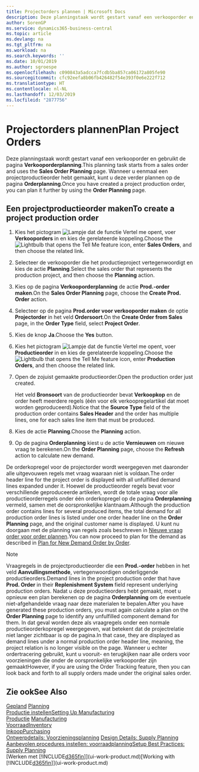 ```yaml
---
title: Projectorders plannen | Microsoft Docs
description: Deze planningstaak wordt gestart vanaf een verkooporder en gebruikt de pagina **Verkooporderplanning**. Wanneer u eenmaal een projectproductieorder hebt gemaakt, kunt u deze verder plannen op de pagina **Orderplanning**.
author: SorenGP
ms.service: dynamics365-business-central
ms.topic: article
ms.devlang: na
ms.tgt_pltfrm: na
ms.workload: na
ms.search.keywords: ''
ms.date: 10/01/2019
ms.author: sgroespe
ms.openlocfilehash: c090843a5adcca7fcdb5ba857ca06172a805fe90
ms.sourcegitcommit: cfc92eefa8b06fb426482f54e393f0e6e222f712
ms.translationtype: HT
ms.contentlocale: nl-NL
ms.lasthandoff: 12/03/2019
ms.locfileid: "2877756"
---
```

# <a name="plan-project-orders"></a><span data-ttu-id="f964e-104">Projectorders plannen</span><span class="sxs-lookup"><span data-stu-id="f964e-104">Plan Project Orders</span></span>
<span data-ttu-id="f964e-105">Deze planningstaak wordt gestart vanaf een verkooporder en gebruikt de pagina **Verkooporderplanning**.</span><span class="sxs-lookup"><span data-stu-id="f964e-105">This planning task starts from a sales order and uses the **Sales Order Planning** page.</span></span> <span data-ttu-id="f964e-106">Wanneer u eenmaal een projectproductieorder hebt gemaakt, kunt u deze verder plannen op de pagina **Orderplanning**.</span><span class="sxs-lookup"><span data-stu-id="f964e-106">Once you have created a project production order, you can plan it further by using the **Order Planning** page.</span></span>  

## <a name="to-create-a-project-production-order"></a><span data-ttu-id="f964e-107">Een projectproductieorder maken</span><span class="sxs-lookup"><span data-stu-id="f964e-107">To create a project production order</span></span>  

1.  <span data-ttu-id="f964e-108">Kies het pictogram ![Lampje dat de functie Vertel me opent](media/ui-search/search_small.png "Vertel me wat u wilt doen"), voer **Verkooporders** in en kies de gerelateerde koppeling.</span><span class="sxs-lookup"><span data-stu-id="f964e-108">Choose the ![Lightbulb that opens the Tell Me feature](media/ui-search/search_small.png "Tell me what you want to do") icon, enter **Sales Orders**, and then choose the related link.</span></span>  
2.  <span data-ttu-id="f964e-109">Selecteer de verkooporder die het productieproject vertegenwoordigt en kies de actie **Planning**.</span><span class="sxs-lookup"><span data-stu-id="f964e-109">Select the sales order that represents the production project, and then choose the **Planning** action.</span></span>  
4.  <span data-ttu-id="f964e-110">Kies op de pagina **Verkooporderplanning** de actie **Prod.-order maken**.</span><span class="sxs-lookup"><span data-stu-id="f964e-110">On the **Sales Order Planning** page, choose  the **Create Prod. Order** action.</span></span>  
5.  <span data-ttu-id="f964e-111">Selecteer op de pagina **Prod.order voor verkooporder maken** de optie **Projectorder** in het veld **Ordersoort**.</span><span class="sxs-lookup"><span data-stu-id="f964e-111">On the **Create Order from Sales** page, in the **Order Type** field, select **Project Order**.</span></span>  
6.  <span data-ttu-id="f964e-112">Kies de knop **Ja**.</span><span class="sxs-lookup"><span data-stu-id="f964e-112">Choose the **Yes** button.</span></span>  
7.  <span data-ttu-id="f964e-113">Kies het pictogram ![Lampje dat de functie Vertel me opent](media/ui-search/search_small.png "Vertel me wat u wilt doen"), voer **Productieorder** in en kies de gerelateerde koppeling.</span><span class="sxs-lookup"><span data-stu-id="f964e-113">Choose the ![Lightbulb that opens the Tell Me feature](media/ui-search/search_small.png "Tell me what you want to do") icon, enter **Production Orders**, and then choose the related link.</span></span>
8. <span data-ttu-id="f964e-114">Open de zojuist gemaakte productieorder.</span><span class="sxs-lookup"><span data-stu-id="f964e-114">Open the production order just created.</span></span>  

    <span data-ttu-id="f964e-115">Het veld **Bronsoort** van de productieorder bevat **Verkoopkop** en de order heeft meerdere regels (één voor elk verkoopregelartikel dat moet worden geproduceerd).</span><span class="sxs-lookup"><span data-stu-id="f964e-115">Notice that the **Source Type** field of the production order contains **Sales Header** and the order has multiple lines, one for each sales line item that must be produced.</span></span>  
9. <span data-ttu-id="f964e-116">Kies de actie **Planning**.</span><span class="sxs-lookup"><span data-stu-id="f964e-116">Choose the **Planning** action.</span></span>
10. <span data-ttu-id="f964e-117">Op de pagina **Orderplanning** kiest u de actie **Vernieuwen** om nieuwe vraag te berekenen.</span><span class="sxs-lookup"><span data-stu-id="f964e-117">On the **Order Planning** page, choose the **Refresh** action to calculate new demand.</span></span>  

<span data-ttu-id="f964e-118">De orderkopregel voor de projectorder wordt weergegeven met daaronder alle uitgevouwen regels met vraag waaraan niet is voldaan.</span><span class="sxs-lookup"><span data-stu-id="f964e-118">The order header line for the project order is displayed with all unfulfilled demand lines expanded under it.</span></span> <span data-ttu-id="f964e-119">Hoewel de productieorder regels bevat voor verschillende geproduceerde artikelen, wordt de totale vraag voor alle productieorderregels onder één orderkopregel op de pagina **Orderplanning** vermeld, samen met de oorspronkelijke klantnaam.</span><span class="sxs-lookup"><span data-stu-id="f964e-119">Although the production order contains lines for several produced items, the total demand for all production order lines is listed under one order header line on the **Order Planning** page, and the original customer name is displayed.</span></span> <span data-ttu-id="f964e-120">U kunt nu doorgaan met de planning van regels zoals beschreven in [Nieuwe vraag order voor order plannen](production-how-to-plan-for-new-demand.md).</span><span class="sxs-lookup"><span data-stu-id="f964e-120">You can now proceed to plan for the demand as described in [Plan for New Demand Order by Order](production-how-to-plan-for-new-demand.md).</span></span>  

> [!NOTE]  
>  <span data-ttu-id="f964e-121">Vraagregels in de projectproductieorder die een **Prod.-order** hebben in het veld **Aanvullingsmethode**, vertegenwoordigen onderliggende productieorders.</span><span class="sxs-lookup"><span data-stu-id="f964e-121">Demand lines in the project production order that have **Prod. Order** in their **Replenishment System** field represent underlying production orders.</span></span> <span data-ttu-id="f964e-122">Nadat u deze productieorders hebt gemaakt, moet u opnieuw een plan berekenen op de pagina **Orderplanning** om de eventuele niet-afgehandelde vraag naar deze materialen te bepalen.</span><span class="sxs-lookup"><span data-stu-id="f964e-122">After you have generated these production orders, you must again calculate a plan on the **Order Planning** page to identify any unfulfilled component demand for them.</span></span> <span data-ttu-id="f964e-123">In dat geval worden deze als vraagregels onder een normale productieorderkopregel weergegeven, wat betekent dat de projectrelatie niet langer zichtbaar is op de pagina.</span><span class="sxs-lookup"><span data-stu-id="f964e-123">In that case, they are displayed as demand lines under a normal production order header line, meaning, the project relation is no longer visible on the page.</span></span> <span data-ttu-id="f964e-124">Wanneer u echter ordertracering gebruikt, kunt u vooruit- en terugkijken naar alle orders voor voorzieningen die onder de oorspronkelijke verkooporder zijn gemaakt</span><span class="sxs-lookup"><span data-stu-id="f964e-124">However, if you are using the Order Tracking feature, then you can look back and forth to all supply orders made under the original sales order.</span></span>  

## <a name="see-also"></a><span data-ttu-id="f964e-125">Zie ook</span><span class="sxs-lookup"><span data-stu-id="f964e-125">See Also</span></span>
<span data-ttu-id="f964e-126">[Gepland](production-planning.md) </span><span class="sxs-lookup"><span data-stu-id="f964e-126">[Planning](production-planning.md) </span></span>  
[<span data-ttu-id="f964e-127">Productie instellen</span><span class="sxs-lookup"><span data-stu-id="f964e-127">Setting Up Manufacturing</span></span>](production-configure-production-processes.md)  
<span data-ttu-id="f964e-128">[Productie](production-manage-manufacturing.md)  </span><span class="sxs-lookup"><span data-stu-id="f964e-128">[Manufacturing](production-manage-manufacturing.md)  </span></span>  
[<span data-ttu-id="f964e-129">Voorraad</span><span class="sxs-lookup"><span data-stu-id="f964e-129">Inventory</span></span>](inventory-manage-inventory.md)  
[<span data-ttu-id="f964e-130">Inkoop</span><span class="sxs-lookup"><span data-stu-id="f964e-130">Purchasing</span></span>](purchasing-manage-purchasing.md)  
<span data-ttu-id="f964e-131">[Ontwerpdetails: Voorzieningsplanning](design-details-supply-planning.md) </span><span class="sxs-lookup"><span data-stu-id="f964e-131">[Design Details: Supply Planning](design-details-supply-planning.md) </span></span>  
[<span data-ttu-id="f964e-132">Aanbevolen procedures instellen: voorraadplanning</span><span class="sxs-lookup"><span data-stu-id="f964e-132">Setup Best Practices: Supply Planning</span></span>](setup-best-practices-supply-planning.md)  
<span data-ttu-id="f964e-133">[Werken met [!INCLUDE[d365fin](includes/d365fin_md.md)]](ui-work-product.md)</span><span class="sxs-lookup"><span data-stu-id="f964e-133">[Working with [!INCLUDE[d365fin](includes/d365fin_md.md)]](ui-work-product.md)</span></span>
